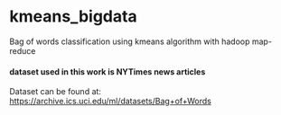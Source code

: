 # kmeans_bigdata
Bag of words classification using kmeans algorithm with hadoop map-reduce 

#### dataset used in this work is NYTimes news articles
Dataset can be found at: https://archive.ics.uci.edu/ml/datasets/Bag+of+Words
